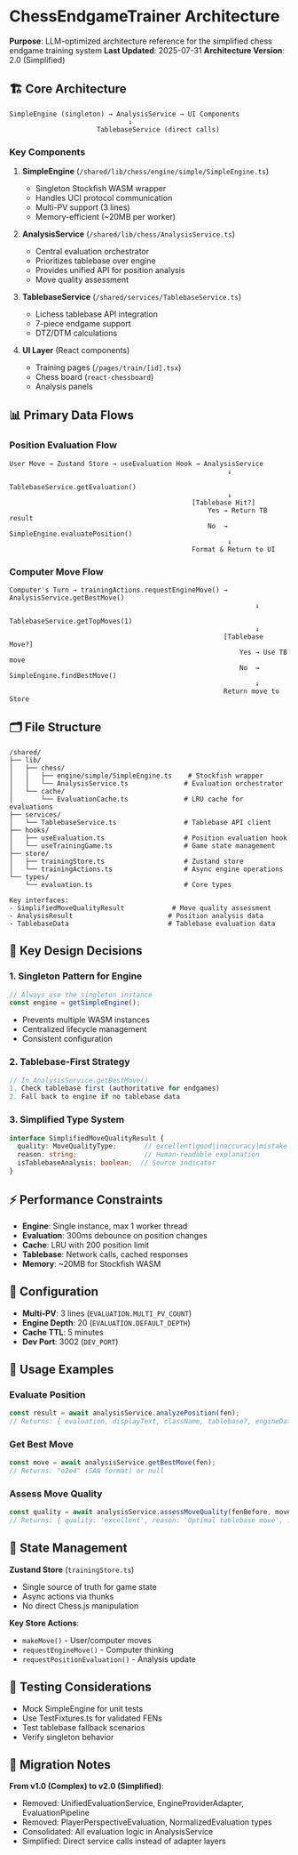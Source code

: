 # ChessEndgameTrainer Architecture

**Purpose**: LLM-optimized architecture reference for the simplified chess endgame training system
**Last Updated**: 2025-07-31
**Architecture Version**: 2.0 (Simplified)

## 🏗️ Core Architecture

```
SimpleEngine (singleton) → AnalysisService → UI Components
                              ↓
                      TablebaseService (direct calls)
```

### Key Components

1. **SimpleEngine** (`/shared/lib/chess/engine/simple/SimpleEngine.ts`)
   - Singleton Stockfish WASM wrapper
   - Handles UCI protocol communication
   - Multi-PV support (3 lines)
   - Memory-efficient (~20MB per worker)

2. **AnalysisService** (`/shared/lib/chess/AnalysisService.ts`)
   - Central evaluation orchestrator
   - Prioritizes tablebase over engine
   - Provides unified API for position analysis
   - Move quality assessment

3. **TablebaseService** (`/shared/services/TablebaseService.ts`)
   - Lichess tablebase API integration
   - 7-piece endgame support
   - DTZ/DTM calculations

4. **UI Layer** (React components)
   - Training pages (`/pages/train/[id].tsx`)
   - Chess board (`react-chessboard`)
   - Analysis panels

## 📊 Primary Data Flows

### Position Evaluation Flow

```
User Move → Zustand Store → useEvaluation Hook → AnalysisService
                                                       ↓
                                              TablebaseService.getEvaluation()
                                                       ↓
                                              [Tablebase Hit?]
                                                  Yes → Return TB result
                                                  No  → SimpleEngine.evaluatePosition()
                                                       ↓
                                              Format & Return to UI
```

### Computer Move Flow

```
Computer's Turn → trainingActions.requestEngineMove() → AnalysisService.getBestMove()
                                                              ↓
                                                      TablebaseService.getTopMoves(1)
                                                              ↓
                                                      [Tablebase Move?]
                                                          Yes → Use TB move
                                                          No  → SimpleEngine.findBestMove()
                                                              ↓
                                                      Return move to Store
```

## 🗂️ File Structure

```
/shared/
├── lib/
│   ├── chess/
│   │   ├── engine/simple/SimpleEngine.ts    # Stockfish wrapper
│   │   └── AnalysisService.ts              # Evaluation orchestrator
│   └── cache/
│       └── EvaluationCache.ts              # LRU cache for evaluations
├── services/
│   └── TablebaseService.ts                 # Tablebase API client
├── hooks/
│   ├── useEvaluation.ts                    # Position evaluation hook
│   └── useTrainingGame.ts                  # Game state management
├── store/
│   ├── trainingStore.ts                    # Zustand store
│   └── trainingActions.ts                  # Async engine operations
└── types/
    └── evaluation.ts                       # Core types

Key interfaces:
- SimplifiedMoveQualityResult            # Move quality assessment
- AnalysisResult                        # Position analysis data
- TablebaseData                         # Tablebase evaluation data
```

## 🔑 Key Design Decisions

### 1. Singleton Pattern for Engine
```typescript
// Always use the singleton instance
const engine = getSimpleEngine();
```
- Prevents multiple WASM instances
- Centralized lifecycle management
- Consistent configuration

### 2. Tablebase-First Strategy
```typescript
// In AnalysisService.getBestMove()
1. Check tablebase first (authoritative for endgames)
2. Fall back to engine if no tablebase data
```

### 3. Simplified Type System
```typescript
interface SimplifiedMoveQualityResult {
  quality: MoveQualityType;       // excellent|good|inaccuracy|mistake|blunder
  reason: string;                 // Human-readable explanation
  isTablebaseAnalysis: boolean;  // Source indicator
}
```

## ⚡ Performance Constraints

- **Engine**: Single instance, max 1 worker thread
- **Evaluation**: 300ms debounce on position changes
- **Cache**: LRU with 200 position limit
- **Tablebase**: Network calls, cached responses
- **Memory**: ~20MB for Stockfish WASM

## 🔧 Configuration

- **Multi-PV**: 3 lines (`EVALUATION.MULTI_PV_COUNT`)
- **Engine Depth**: 20 (`EVALUATION.DEFAULT_DEPTH`)
- **Cache TTL**: 5 minutes
- **Dev Port**: 3002 (`DEV_PORT`)

## 🚀 Usage Examples

### Evaluate Position
```typescript
const result = await analysisService.analyzePosition(fen);
// Returns: { evaluation, displayText, className, tablebase?, engineData? }
```

### Get Best Move
```typescript
const move = await analysisService.getBestMove(fen);
// Returns: "e2e4" (SAN format) or null
```

### Assess Move Quality
```typescript
const quality = await analysisService.assessMoveQuality(fenBefore, move, 'w');
// Returns: { quality: 'excellent', reason: 'Optimal tablebase move', ... }
```

## 🔄 State Management

**Zustand Store** (`trainingStore.ts`)
- Single source of truth for game state
- Async actions via thunks
- No direct Chess.js manipulation

**Key Store Actions**:
- `makeMove()` - User/computer moves
- `requestEngineMove()` - Computer thinking
- `requestPositionEvaluation()` - Analysis update

## 🧪 Testing Considerations

- Mock SimpleEngine for unit tests
- Use TestFixtures.ts for validated FENs
- Test tablebase fallback scenarios
- Verify singleton behavior

## 📝 Migration Notes

**From v1.0 (Complex) to v2.0 (Simplified)**:
- Removed: UnifiedEvaluationService, EngineProviderAdapter, EvaluationPipeline
- Removed: PlayerPerspectiveEvaluation, NormalizedEvaluation types
- Consolidated: All evaluation logic in AnalysisService
- Simplified: Direct service calls instead of adapter layers